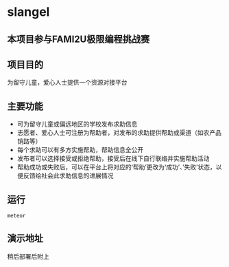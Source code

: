 # slangel

## 本项目参与FAMI2U极限编程挑战赛

## 项目目的
为留守儿童，爱心人士提供一个资源对接平台

## 主要功能
- 可为留守儿童或偏远地区的学校发布求助信息
- 志愿者、爱心人士可注册为帮助者，对发布的求助提供帮助或渠道（如农产品销路等）
- 每个求助可以有多方实施帮助，帮助信息全公开
- 发布者可以选择接受或拒绝帮助，接受后在线下自行联络并实施帮助活动
- 帮助成功或失败后，可以在平台上将对应的‘帮助’更改为‘成功’、’失败’状态，以便反馈给社会此求助信息的进展情况

## 运行
`
meteor
`

## 演示地址

稍后部署后附上
